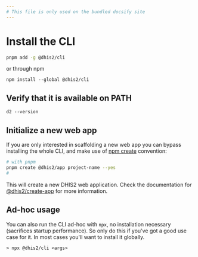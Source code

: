 ```yaml
---
# This file is only used on the bundled docsify site
---
```


# Install the CLI

```bash
pnpm add -g @dhis2/cli
```

or through npm

```
npm install --global @dhis2/cli
```

## Verify that it is available on PATH

```
d2 --version
```

## Initialize a new web app

If you are only interested in scaffolding a new web app you can bypass installing the whole CLI, and make use of [npm create](https://docs.npmjs.com/cli/v11/commands/npm-init) convention:

```sh
# with pnpm
pnpm create @dhis2/app project-name --yes
#
```

This will create a new DHIS2 web application. Check the documentation for [@dhis2/create-app](./commands/create-app.md) for more information.

## Ad-hoc usage

You can also run the CLI ad-hoc with `npx`, no installation necessary (sacrifices startup performance). So only do this if you've got a good use case for it. In most cases you'll want to install it globally.

```
> npx @dhis2/cli <args>
```
